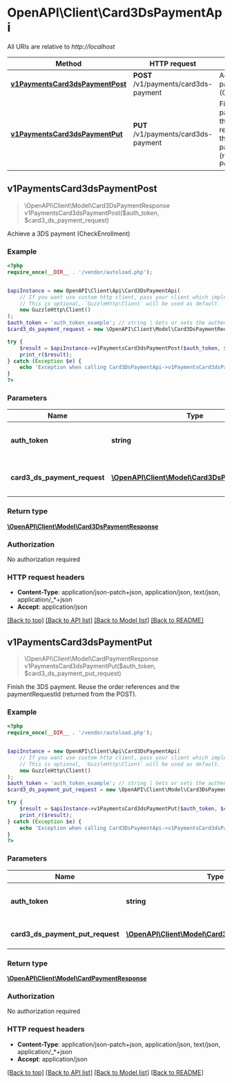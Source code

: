 # OpenAPI\Client\Card3DsPaymentApi

All URIs are relative to *http://localhost*

Method | HTTP request | Description
------------- | ------------- | -------------
[**v1PaymentsCard3dsPaymentPost**](Card3DsPaymentApi.md#v1PaymentsCard3dsPaymentPost) | **POST** /v1/payments/card3ds-payment | Achieve a 3DS payment (CheckEnrollment)
[**v1PaymentsCard3dsPaymentPut**](Card3DsPaymentApi.md#v1PaymentsCard3dsPaymentPut) | **PUT** /v1/payments/card3ds-payment | Finish the 3DS payment.  Reuse the order references and the paymentRequestId (returned from the POST).



## v1PaymentsCard3dsPaymentPost

> \OpenAPI\Client\Model\Card3DsPaymentResponse v1PaymentsCard3dsPaymentPost($auth_token, $card3_ds_payment_request)

Achieve a 3DS payment (CheckEnrollment)

### Example

```php
<?php
require_once(__DIR__ . '/vendor/autoload.php');


$apiInstance = new OpenAPI\Client\Api\Card3DsPaymentApi(
    // If you want use custom http client, pass your client which implements `GuzzleHttp\ClientInterface`.
    // This is optional, `GuzzleHttp\Client` will be used as default.
    new GuzzleHttp\Client()
);
$auth_token = 'auth_token_example'; // string | Gets or sets the authentication token.
$card3_ds_payment_request = new \OpenAPI\Client\Model\Card3DsPaymentRequest(); // \OpenAPI\Client\Model\Card3DsPaymentRequest | All data needed to make a 3DS card payment

try {
    $result = $apiInstance->v1PaymentsCard3dsPaymentPost($auth_token, $card3_ds_payment_request);
    print_r($result);
} catch (Exception $e) {
    echo 'Exception when calling Card3DsPaymentApi->v1PaymentsCard3dsPaymentPost: ', $e->getMessage(), PHP_EOL;
}
?>
```

### Parameters


Name | Type | Description  | Notes
------------- | ------------- | ------------- | -------------
 **auth_token** | **string**| Gets or sets the authentication token. |
 **card3_ds_payment_request** | [**\OpenAPI\Client\Model\Card3DsPaymentRequest**](../Model/Card3DsPaymentRequest.md)| All data needed to make a 3DS card payment | [optional]

### Return type

[**\OpenAPI\Client\Model\Card3DsPaymentResponse**](../Model/Card3DsPaymentResponse.md)

### Authorization

No authorization required

### HTTP request headers

- **Content-Type**: application/json-patch+json, application/json, text/json, application/_*+json
- **Accept**: application/json

[[Back to top]](#) [[Back to API list]](../../README.md#documentation-for-api-endpoints)
[[Back to Model list]](../../README.md#documentation-for-models)
[[Back to README]](../../README.md)


## v1PaymentsCard3dsPaymentPut

> \OpenAPI\Client\Model\CardPaymentResponse v1PaymentsCard3dsPaymentPut($auth_token, $card3_ds_payment_put_request)

Finish the 3DS payment.  Reuse the order references and the paymentRequestId (returned from the POST).

### Example

```php
<?php
require_once(__DIR__ . '/vendor/autoload.php');


$apiInstance = new OpenAPI\Client\Api\Card3DsPaymentApi(
    // If you want use custom http client, pass your client which implements `GuzzleHttp\ClientInterface`.
    // This is optional, `GuzzleHttp\Client` will be used as default.
    new GuzzleHttp\Client()
);
$auth_token = 'auth_token_example'; // string | Gets or sets the authentication token.
$card3_ds_payment_put_request = new \OpenAPI\Client\Model\Card3DsPaymentPutRequest(); // \OpenAPI\Client\Model\Card3DsPaymentPutRequest | The card payment put request.

try {
    $result = $apiInstance->v1PaymentsCard3dsPaymentPut($auth_token, $card3_ds_payment_put_request);
    print_r($result);
} catch (Exception $e) {
    echo 'Exception when calling Card3DsPaymentApi->v1PaymentsCard3dsPaymentPut: ', $e->getMessage(), PHP_EOL;
}
?>
```

### Parameters


Name | Type | Description  | Notes
------------- | ------------- | ------------- | -------------
 **auth_token** | **string**| Gets or sets the authentication token. |
 **card3_ds_payment_put_request** | [**\OpenAPI\Client\Model\Card3DsPaymentPutRequest**](../Model/Card3DsPaymentPutRequest.md)| The card payment put request. | [optional]

### Return type

[**\OpenAPI\Client\Model\CardPaymentResponse**](../Model/CardPaymentResponse.md)

### Authorization

No authorization required

### HTTP request headers

- **Content-Type**: application/json-patch+json, application/json, text/json, application/_*+json
- **Accept**: application/json

[[Back to top]](#) [[Back to API list]](../../README.md#documentation-for-api-endpoints)
[[Back to Model list]](../../README.md#documentation-for-models)
[[Back to README]](../../README.md)

